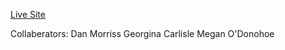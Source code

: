 [Live Site](https://danmorriss.github.io/collaborative-project1/)

Collaberators:
Dan Morriss
Georgina Carlisle
Megan O'Donohoe